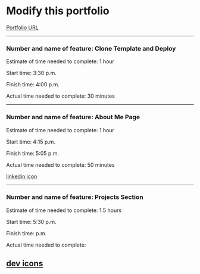# Modify this portfolio

[Portfolio URL](kpgomez-portfolio.netlify.app)

---

### Number and name of feature: Clone Template and Deploy

Estimate of time needed to complete: 1 hour

Start time: 3:30 p.m. 

Finish time: 4:00 p.m. 

Actual time needed to complete: 30 minutes

---

### Number and name of feature: About Me Page

Estimate of time needed to complete: 1 hour

Start time: 4:15 p.m.

Finish time: 5:05 p.m.

Actual time needed to complete: 50 minutes

[linkedin icon](https://fontawesome.com/v5/icons/linkedin-in?f=brands&s=solid)

---

### Number and name of feature: Projects Section

Estimate of time needed to complete: 1.5 hours

Start time: 5:30 p.m. 

Finish time:  p.m. 

Actual time needed to complete: 

[dev icons](https://devicon.dev/)
---